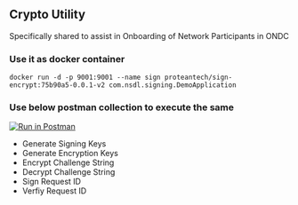 ## Crypto Utility 
Specifically shared to assist in Onboarding of Network Participants in ONDC

### Use it as docker container
``docker run -d -p 9001:9001 --name sign proteantech/sign-encrypt:75b90a5-0.0.1-v2 com.nsdl.signing.DemoApplication``



### Use below postman collection to execute the same 


[![Run in Postman](https://run.pstmn.io/button.svg)](https://github.com/protean-egov-org/New-Prod-ONDC/blob/main/sign-encrypt/Crypto%20V2.postman_collection.json)

* Generate Signing Keys
* Generate Encryption Keys
* Encrypt Challenge String
* Decrypt Challenge String
* Sign Request ID
* Verfiy Request ID
